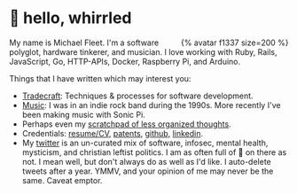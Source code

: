 # 👋 hello, whirrled

<div style="float: right;">{% avatar f1337 size=200 %}</div>

My name is Michael Fleet. I'm a software polyglot, hardware tinkerer, and musician. I love working with Ruby, Rails, JavaScript, Go, HTTP-APIs, Docker, Raspberry Pi, and Arduino.

Things that I have written which may interest you:

- [Tradecraft](tradecraft/README.md): Techniques & processes for software development.
- [Music](https://github.com/f1337/music): I was in an indie rock band during the 1990s. More recently I've been making music with Sonic Pi.
- Perhaps even my [scratchpad of less organized thoughts](scratchpad/README.md).
- Credentials: [resume/CV](cv/), [patents](cv/#patents), [github](https://github.com/f1337), [linkedin](https://linkedin.com/in/f1337).
- My [twitter](https://twitter.com/mrf1337) is an un-curated mix of software, infosec, mental health, mysticism, and christian leftist politics. I am as often full of 💩 on there as not. I mean well, but don't always do as well as I'd like. I auto-delete tweets after a year. YMMV, and your opinion of me may never be the same. Caveat emptor.

<!--stackedit_data:
eyJoaXN0b3J5IjpbLTc1NjA3ODUxOCwxMjg3NzUyNjQwLDMzMT
MyOTMyXX0=
-->